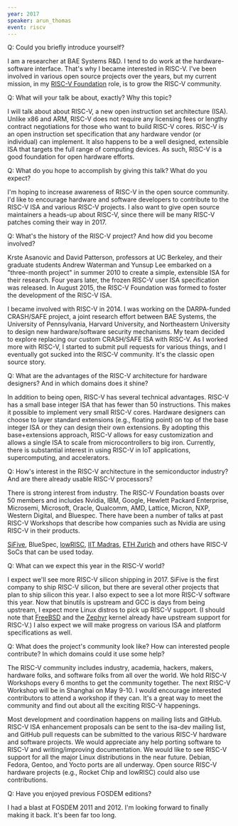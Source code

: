 ```yaml
---
year: 2017
speaker: arun_thomas 
event: riscv
---
```


Q: Could you briefly introduce yourself?

I am a researcher at BAE Systems R&D. I tend to do work at the
hardware-software interface. That's why I became interested in
RISC-V. I've been involved in various open source projects over the
years, but my current mission, in my [RISC-V Foundation](https://riscv.org/) role, is to
grow the RISC-V community.

Q: What will your talk be about, exactly? Why this topic?

I will talk about about RISC-V, a new open instruction set
architecture (ISA). Unlike x86 and ARM, RISC-V does not require any
licensing fees or lengthy contract negotiations for those who want to
build RISC-V cores. RISC-V is an open instruction set specification
that any hardware vendor (or individual) can implement. It also
happens to be a well designed, extensible ISA that targets the full
range of computing devices. As such, RISC-V is a good foundation for
open hardware efforts.

Q: What do you hope to accomplish by giving this talk? What do you expect?

I'm hoping to increase awareness of RISC-V in the open source
community. I'd like to encourage hardware and software developers to
contribute to the RISC-V ISA and various RISC-V projects. I also
want to give open source maintainers a heads-up about RISC-V, since
there will be many RISC-V patches coming their way in 2017.

Q: What's the history of the RISC-V project? And how did you become involved?

Krste Asanovic and David Patterson, professors at UC Berkeley, and
their graduate students Andrew Waterman and Yunsup Lee embarked on a
"three-month project" in summer 2010 to create a simple, extensible ISA
for their research. Four years later, the frozen RISC-V user ISA
specification was released.  In August 2015, the RISC-V Foundation was
formed to foster the development of the RISC-V ISA.

I became involved with RISC-V in 2014. I was working on the
DARPA-funded CRASH/SAFE project, a joint research effort between BAE
Systems, the University of Pennsylvania, Harvard University, and
Northeastern University to design new hardware/software security
mechanisms. My team decided to explore replacing our custom CRASH/SAFE
ISA with RISC-V. As I worked more with RISC-V, I started to submit
pull requests for various things, and I eventually got sucked into the
RISC-V community. It's the classic open source story.

Q: What are the advantages of the RISC-V architecture for hardware designers? And in which domains does it shine?

In addition to being open, RISC-V has several technical
advantages. RISC-V has a small base integer ISA that has fewer than 50
instructions. This makes it possible to implement very small RISC-V
cores. Hardware designers can choose to layer standard extensions
(e.g., floating point) on top of the base integer ISA or they can
design their own extensions. By adopting this base+extensions approach,
RISC-V allows for easy customization and allows a single ISA to scale
from microcontrollers to big iron. Currently, there is substantial
interest in using RISC-V in IoT applications, supercomputing, and
accelerators.

Q: How's interest in the RISC-V architecture in the semiconductor industry? And are there already usable RISC-V processors?

There is strong interest from industry. The RISC-V Foundation boasts
over 50 members and includes Nvidia, IBM, Google, Hewlett Packard
Enterprise, Microsemi, Microsoft, Oracle, Qualcomm, AMD, Lattice,
Micron, NXP, Western Digital, and Bluespec. There have been a number
of talks at past RISC-V Workshops that describe how companies such as
Nvidia are using RISC-V in their products.

[SiFive](https://www.sifive.com/), BlueSpec, [lowRISC](http://www.lowrisc.org/), [IIT Madras](https://www.iitm.ac.in/), [ETH Zurich](https://www.ethz.ch/en.html) and others have RISC-V SoCs that
can be used today.

Q: What can we expect this year in the RISC-V world?

I expect we'll see more RISC-V silicon shipping in 2017. SiFive is the
first company to ship RISC-V silicon, but there are several other
projects that plan to ship silicon this year. I also expect to see a
lot more RISC-V software this year. Now that binutils is upstream and
GCC is days from being upstream, I expect more Linux distros to pick
up RISC-V support. (I should note that [FreeBSD](http://freebsd.org) and the [Zephyr](https://www.zephyrproject.org/) kernel
already have upstream support for RISC-V.) I also expect we will make
progress on various ISA and platform specifications as well.

Q: What does the project's community look like? How can interested people contribute? In which domains could it use some help?

The RISC-V community includes industry, academia, hackers, makers, hardware
folks, and software folks from all over the world. We hold RISC-V Workshops
every 6 months to get the community together. The next RISC-V Workshop
will be in Shanghai on May 9-10. I would encourage interested
contributors to attend a workshop if they can. It's a great way to
meet the community and find out about all the exciting RISC-V
happenings.

Most development and coordination happens on mailing lists and
GitHub. RISC-V ISA enhancement proposals can be sent to the isa-dev
mailing list, and GitHub pull requests can be submitted to the various
RISC-V hardware and software projects. We would appreciate any help
porting software to RISC-V and writing/improving documentation. We
would like to see RISC-V support for all the major Linux distributions
in the near future. Debian, Fedora, Gentoo, and Yocto ports are all
underway. Open source RISC-V hardware projects (e.g., Rocket Chip and lowRISC) could also use contributions.

Q: Have you enjoyed previous FOSDEM editions?

I had a blast at FOSDEM 2011 and 2012. I'm looking forward to finally
making it back. It's been far too long.
